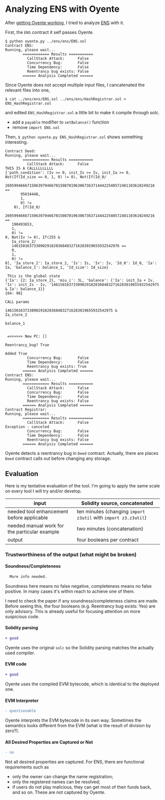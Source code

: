 # Analyzing ENS with Oyente

After [getting Oyente working](https://github.com/pirapira/practice/blob/master/compare-tools/getting_oyente_working.md), I tried to analyze [ENS](https://github.com/Arachnid/ens) with it.

First, the `ENS` contract it self passes Oyente.
```
$ python oyente.py ../ens/ens/ENS.sol
Contract ENS:
Running, please wait...
        ============ Results ===========
          CallStack Attack:      False
          Concurrency Bug:       False
          Time Dependency:       False
          Reentrancy bug exists: False
        ====== Analysis Completed ======
```

Since Oyente does not accept multiple input files, I cancatenated the relevant files into one,
```
$ cat ../ens/ens/ENS.sol ../ens/ens/HashRegistrar.sol > ENS_HashRegistrar.sol
```
and edited `ENS_HashRegistrar.sol` a little bit to make it compile through solc.
* add a `payable` modifier to `setBalance()` function
* remove `import ENS.sol`

Then,
`$ python oyente.py ENS_HashRegistrar.sol` shows something interesting.

```
Contract Deed:
Running, please wait...
        ============ Results ===========
          CallStack Attack:      False
THIS IS A CALLLLLLLLLL
{'path_condition': [Iv >= 0, init_Is >= Iv, init_Ia >= 0, Not(If(Id_size == 0, 1, 0) != 0), Not(If(Id_0/
       26959946667150639794667015087019630673637144422540572481103610249216 ==
       95634448,
       1,
       0) !=
    0), If(Id_0/
   26959946667150639794667015087019630673637144422540572481103610249216 ==
   190493653,
   1,
   0) !=
0, Not(Iv != 0), If(255 &
   Ia_store_2/
   1461501637330902918203684832716283019655932542976 ==
   0,
   1,
   0) !=
0], 'Ia_store_2': Ia_store_2, 'Is': Is, 'Iv': Iv, 'Id_0': Id_0, 'Ia': Ia, 'balance_1': balance_1, 'Id_size': Id_size}

 This is the global state
{'Ia': {2: Ia_store_2}, 'miu_i': 3L, 'balance': {'Ia': init_Ia + Iv, 'Is': init_Is - Iv, '1461501637330902918203684832716283019655932542975 & Ia': balance_1}}
{64: 96}

CALL params

1461501637330902918203684832716283019655932542975 &
Ia_store_2

balance_1


 =>>>>>> New PC: [] 

Reentrancy_bug? True

Added True
          Concurrency Bug:       False
          Time Dependency:       False
          Reentrancy bug exists: True
        ====== Analysis Completed ======
Contract ENS:
Running, please wait...
        ============ Results ===========
          CallStack Attack:      False
          Concurrency Bug:       False
          Time Dependency:       False
          Reentrancy bug exists: False
        ====== Analysis Completed ======
Contract Registrar:
Running, please wait...
        ============ Results ===========
          CallStack Attack:      False
Exception - canceled
          Concurrency Bug:       False
          Time Dependency:       False
          Reentrancy bug exists: False
        ====== Analysis Completed ======
```

Oyente detects a reentrancy bug in `Deed` contract.
Actually, there are places `Deed` contract calls out before changing any storage.

## Evaluation

Here is my tentative evaluation of the tool.  I'm going to apply the same scale on every tool I will try and/or develop.


| input |Solidity source, concatenated|
|-------|----|
| needed tool enhancement before applicable | ten minutes (changing `import z3util` with `import z3.z3util`) |
| needed manual work for the particular example | two minutes (concatenation) |
| output | four booleans per contract |



### Trustworthiness of the output (what might be broken)

#### Soundness/Completeness

```diff
  More info needed.
```

Soundness here means no false negative, completeness means no false positive.  In many cases
it's within reach to achieve one of them.

I need to check the paper if any soundness/completeness claims are made.
Before seeing this, the four booleans (e.g. Reentrancy bug exists: Yes) are only advisory.
This is already useful for focusing attention on more suspicious code.

#### Solidity parsing

```diff
+ good
```

Oyente uses the original `solc` so the Solidity parsing matches the actually used compiler.

#### EVM code

```diff
+ good
```

Oyente uses the compiled EVM bytecode, which is identical to the deployed one.

#### EVM Interpreter

```diff
- questionable
```

Oyente interprets the EVM bytecode in its own way.  Sometimes the semantics looks
different from the EVM (what is the result of division by zero?).

#### All Desired Properties are Captured or Not

```diff
- no
```

Not all desired properties are captured.  For ENS, there are functional requirements such as
* only the owner can change the name registration;
* only the registered names can be resolved;
* if users do not play malicious, they can get most of their funds back, and so on.
These are not captured by Oyente.

